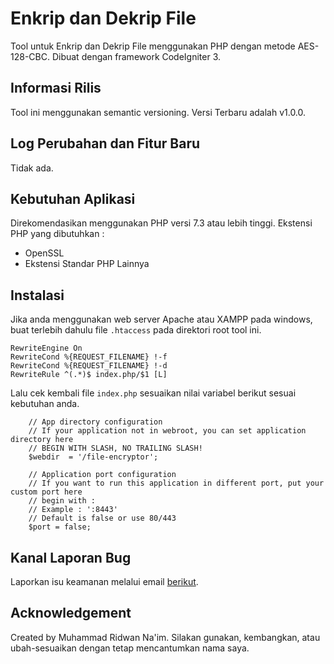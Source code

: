 # Enkrip dan Dekrip File

Tool untuk Enkrip dan Dekrip File menggunakan PHP dengan metode AES-128-CBC.
Dibuat dengan framework CodeIgniter 3. 

## Informasi Rilis

Tool ini menggunakan semantic versioning. Versi Terbaru adalah v1.0.0.

## Log Perubahan dan Fitur Baru

Tidak ada.

## Kebutuhan Aplikasi

Direkomendasikan menggunakan PHP versi 7.3 atau lebih tinggi.
Ekstensi PHP yang dibutuhkan :
- OpenSSL
- Ekstensi Standar PHP Lainnya

## Instalasi

Jika anda menggunakan web server Apache atau XAMPP pada windows, buat terlebih dahulu file `.htaccess` pada direktori root tool ini.

```
RewriteEngine On
RewriteCond %{REQUEST_FILENAME} !-f
RewriteCond %{REQUEST_FILENAME} !-d
RewriteRule ^(.*)$ index.php/$1 [L]
```

Lalu cek kembali file `index.php` sesuaikan nilai variabel berikut sesuai kebutuhan anda.

```
	// App directory configuration
	// If your application not in webroot, you can set application directory here
	// BEGIN WITH SLASH, NO TRAILING SLASH!
	$webdir  = '/file-encryptor';

	// Application port configuration
	// If you want to run this application in different port, put your custom port here
	// begin with :
	// Example : ':8443'
	// Default is false or use 80/443
	$port = false;
```

## Kanal Laporan Bug

Laporkan isu keamanan melalui email [berikut](mailto:mrnaeem@tutanota.com "mrnaeem@tutanota.com").

## Acknowledgement

Created by Muhammad Ridwan Na'im. Silakan gunakan, kembangkan, atau ubah-sesuaikan dengan tetap mencantumkan nama saya.